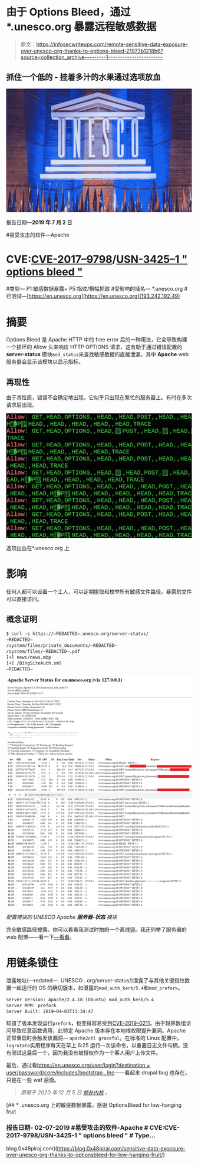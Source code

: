 # 由于 Options Bleed，通过*.unesco.org 暴露远程敏感数据

> 原文：<https://infosecwriteups.com/remote-sensitive-data-exposure-over-unesco-org-thanks-to-options-bleed-21973b1218b6?source=collection_archive---------1----------------------->

## 抓住一个**低的** - **挂着多汁的水果**通过选项放血

![](img/d00a6c9987f33fcf210e627c280e53ac.png)

报告日期—**2019 年 7 月 2 日**

#易受攻击的软件—Apache
# CVE:[CVE-2017–9798](https://cve.mitre.org/cgi-bin/cvename.cgi?name=CVE-2017-9798)/[USN-3425–1 " options bleed "](https://ubuntu.com/security/notices/USN-3425-1)
#类型— P1:敏感数据暴露+ P5:指纹/横幅抓取
#受影响的域名— *.unesco.org
#已测试—[https://en.unesco.org](https://en.unesco.org)(193.242.192.49)

# 摘要

Options Bleed 是 Apache HTTP 中的 free error 后的一种用法，它会导致构建一个损坏的 Allow 头来响应 HTTP OPTIONS 请求，这有助于通过错误配置的 **server-status** 模块`mod_status`来查找敏感数据的直接泄漏，其中 **Apache** web 服务器会显示该模块以显示指标。

## 再现性

由于其性质，错误不会确定地出现。它似乎只出现在繁忙的服务器上。有时在多次请求后出现。

![](img/48b219f97bffc2cdaa861896644fdfe1.png)

选项出血在*.unesco.org 上

# 影响

任何人都可以设置一个工人，可以定期提取和枚举所有敏感文件路径。暴露的文件可以直接访问。

## 概念证明

```
$ curl -s https://—REDACTED—.unesco.org/server-status/
—REDACTED—
/system/files/private_documents/—REDACTED—
/system/files/—REDACTED—.pdf
[+] news/news.mbp
[+] /BingSiteAuth.xml
—REDACTED—
```

![](img/7ecff7b1018e99da5cc27e395bf2e2cc.png)![](img/a5fbee426e3006933dd96713660f342f.png)

*配置错误的 UNESCO Apache* ***服务器-状态*** *模块*

完全敏感路径披露。你可以看看我测试时拍的一个离线[镜](https://blog.0x48piraj.com/media/files/ApacheStatus.html)。我还列举了服务器的 web 配置——看一下[—看看](https://blog.0x48piraj.com/media/files/web.config)。

# 用链条锁住

泄露地址(—redated—. UNESCO . org/server-status/)泄露了与其他关键指纹数据一起运行的 OS 的确切版本，如泄露的`mod_auth_kerb/5.4`和`mod_prefork`。

```
Server Version: Apache/2.4.18 (Ubuntu) mod_auth_kerb/5.4
Server MPM: prefork
Server Built: 2019–04–03T13:34:47
```

知道了版本发现运行`prefork`，也变得容易受到[CVE-2019–0211](https://nvd.nist.gov/vuln/detail/CVE-2019-0211)。由于越界数组访问导致任意函数调用，此特定 Apache 版本存在本地根权限提升漏洞。Apache 正常重启时会触发该漏洞— `apache2ctl graceful`。在标准的 Linux 配置中，`logrotate`实用程序每天在早上 6:25 运行一次该命令，以重置日志文件句柄。没有测试这最后一个，因为我没有被授权作为一个客人用户上传文件。

最后，通过看[https://en.unesco.org/user/login?destination = user/password/core/includes/bootstrap . Inc](https://en.unesco.org/user/login?destination=user/password/core/includes/bootstrap.inc)——看起来 drupal bug 也存在，只是在一些 waf 后面。

> *原载于 2020 年 12 月 5 日* [*修补内核*](https://blog.0x48piraj.com) *。*

[](https://blog.0x48piraj.com/sensitive-data-exposure-over-unesco-org-thanks-to-optionsbleed-for-low-hanging-fruit/) [## * .unesco.org 上的敏感数据暴露，感谢 OptionsBleed for low-hanging fruit

### 报告日期- 02-07-2019 #易受攻击的软件-Apache # CVE:CVE-2017-9798/USN-3425-1 " options bleed " # Type…

blog.0x48piraj.com](https://blog.0x48piraj.com/sensitive-data-exposure-over-unesco-org-thanks-to-optionsbleed-for-low-hanging-fruit/)